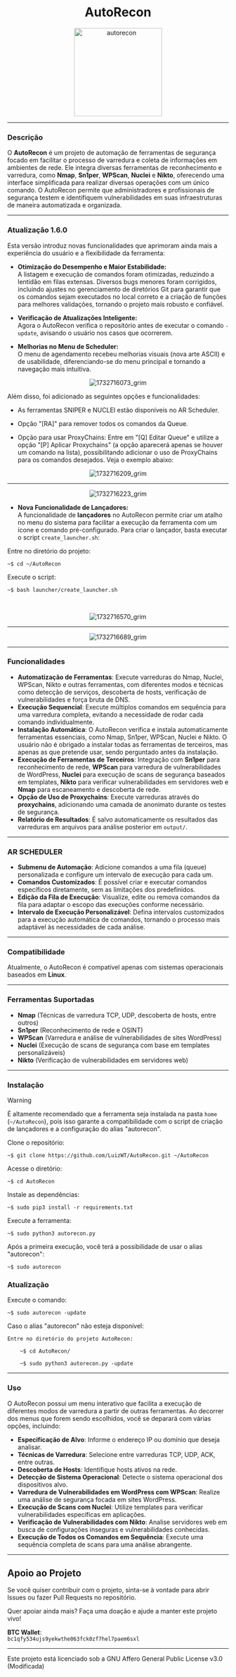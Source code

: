 <div align="center">
  <h1>AutoRecon</h1>
  <img src="https://github.com/user-attachments/assets/69dedab4-379b-4f19-9470-d5314cebdeec" alt="autorecon" width="200" height="200">
</div>

<hr>

### Descrição

O **AutoRecon** é um projeto de automação de ferramentas de segurança focado em facilitar o processo de varredura e coleta de informações em ambientes de rede. Ele integra diversas ferramentas de reconhecimento e varredura, como **Nmap**, **Sn1per**, **WPScan**, **Nuclei** e **Nikto**, oferecendo uma interface simplificada para realizar diversas operações com um único comando. O AutoRecon permite que administradores e profissionais de segurança testem e identifiquem vulnerabilidades em suas infraestruturas de maneira automatizada e organizada.

<hr>

### **Atualização 1.6.0**
Esta versão introduz novas funcionalidades que aprimoram ainda mais a experiência do usuário e a flexibilidade da ferramenta:

- **Otimização do Desempenho e Maior Estabilidade:**  
   A listagem e execução de comandos foram otimizadas, reduzindo a lentidão em filas extensas. Diversos bugs menores foram corrigidos, incluindo ajustes no gerenciamento de diretórios Git para garantir que os comandos sejam executados no local correto e a criação de funções para melhores validações, tornando o projeto mais robusto e confiável.

- **Verificação de Atualizações Inteligente:**  
   Agora o AutoRecon verifica o repositório antes de executar o comando `-update`, avisando o usuário nos casos que ocorrerem.

- **Melhorias no Menu de Scheduler:**  
   O menu de agendamento recebeu melhorias visuais (nova arte ASCII) e de usabilidade, diferenciando-se do menu principal e tornando a navegação mais intuitiva.

<div align="center">

![1732716073_grim](https://github.com/user-attachments/assets/30ac5cc7-cd26-4ce1-87c8-cba217421688)


</div>

Além disso, foi adicionado as seguintes opções e funcionalidades:
   
- As ferramentas SNIPER e NUCLEI estão disponíveis no AR Scheduler.
   
- Opção "[RA]" para remover todos os comandos da Queue.
   
- Opção para usar ProxyChains: Entre em "[Q] Editar Queue" e utilize a opção "[P] Aplicar Proxychains" (a opção aparecerá apenas se houver um comando na lista), possibilitando adicionar o uso de ProxyChains para os comandos desejados. Veja o exemplo abaixo:

<div align="center">

![1732716209_grim](https://github.com/user-attachments/assets/76b3bd9b-5191-4fa0-ac1e-4dcac513969d)

<hr>

![1732716223_grim](https://github.com/user-attachments/assets/b04b51ca-f8e3-427e-be1c-bfb4bbc48244)

</div>
  
- **Nova Funcionalidade de Lançadores:**  
A funcionalidade de **lançadores** no AutoRecon permite criar um atalho no menu do sistema para facilitar a execução da ferramenta com um ícone e comando pré-configurado. Para criar o lançador, basta executar o script `create_launcher.sh`:

Entre no diretório do projeto:

    ~$ cd ~/AutoRecon

Execute o script:

    ~$ bash launcher/create_launcher.sh

<br>

<div align="center">

![1732716570_grim](https://github.com/user-attachments/assets/a389d9fa-cdbb-4d67-9d8d-1a419aae7ed1)

<hr>

![1732716689_grim](https://github.com/user-attachments/assets/a33f2e05-b527-4352-97d4-d2df1917df3e)

</div>

<hr>

### Funcionalidades
- **Automatização de Ferramentas**: Execute varreduras do Nmap, Nuclei, WPScan, Nikto e outras ferramentas, com diferentes modos e técnicas como detecção de serviços, descoberta de hosts, verificação de vulnerabilidades e força bruta de DNS.
- **Execução Sequencial**: Execute múltiplos comandos em sequência para uma varredura completa, evitando a necessidade de rodar cada comando individualmente.
- **Instalação Automática**: O AutoRecon verifica e instala automaticamente ferramentas essenciais, como Nmap, Sn1per, WPScan, Nuclei e Nikto. O usuário não é obrigado a instalar todas as ferramentas de terceiros, mas apenas as que pretende usar, sendo perguntado antes da instalação.
- **Execução de Ferramentas de Terceiros**: Integração com **Sn1per** para reconhecimento de rede, **WPScan** para varredura de vulnerabilidades de WordPress, **Nuclei** para execução de scans de segurança baseados em templates, **Nikto** para verificar vulnerabilidades em servidores web e **Nmap** para escaneamento e descoberta de rede.
- **Opção de Uso de Proxychains**: Execute varreduras através do **proxychains**, adicionando uma camada de anonimato durante os testes de segurança.
- **Relatório de Resultados**: É salvo automaticamente os resultados das varreduras em arquivos para análise posterior em `output/`.
  
<hr>

### AR SCHEDULER
- **Submenu de Automação**: Adicione comandos a uma fila (queue) personalizada e configure um intervalo de execução para cada um.
- **Comandos Customizados**: É possível criar e executar comandos específicos diretamente, sem as limitações dos predefinidos.
- **Edição da Fila de Execução**: Visualize, edite ou remova comandos da fila para adaptar o escopo das execuções conforme necessário.
- **Intervalo de Execução Personalizável**: Defina intervalos customizados para a execução automática de comandos, tornando o processo mais adaptável às necessidades de cada análise.
  
<hr>
  
### Compatibilidade

Atualmente, o AutoRecon é compatível apenas com sistemas operacionais baseados em **Linux**.
  
<hr>

### Ferramentas Suportadas

- **Nmap** (Técnicas de varredura TCP, UDP, descoberta de hosts, entre outros)
- **Sn1per** (Reconhecimento de rede e OSINT)
- **WPScan** (Varredura e análise de vulnerabilidades de sites WordPress)
- **Nuclei** (Execução de scans de segurança com base em templates personalizáveis)
- **Nikto** (Verificação de vulnerabilidades em servidores web)
  
<hr>

### Instalação

> [!WARNING]  
> É altamente recomendado que a ferramenta seja instalada na pasta `home` (`~/AutoRecon`), pois isso garante a compatibilidade com o script de criação de lançadores e a configuração do alias "autorecon".

Clone o repositório:

    ~$ git clone https://github.com/LuizWT/AutoRecon.git ~/AutoRecon

Acesse o diretório:

    ~$ cd AutoRecon

Instale as dependências:

    ~$ sudo pip3 install -r requirements.txt

Execute a ferramenta:

    ~$ sudo python3 autorecon.py

Após a primeira execução, você terá a possibilidade de usar o alias "autorecon":

    ~$ sudo autorecon
  

### Atualização

Execute o comando:

    ~$ sudo autorecon -update

Caso o alias "autorecon" não esteja disponível:

    Entre no diretório do projeto AutoRecon:

        ~$ cd AutoRecon/

        ~$ sudo python3 autorecon.py -update

<hr>

### Uso

O AutoRecon possui um menu interativo que facilita a execução de diferentes modos de varredura a partir de outras ferramentas. Ao decorrer dos menus que forem sendo escolhidos, você se deparará com várias opções, incluindo:

- **Especificação de Alvo**: Informe o endereço IP ou domínio que deseja analisar.
- **Técnicas de Varredura**: Selecione entre varreduras TCP, UDP, ACK, entre outras.
- **Descoberta de Hosts**: Identifique hosts ativos na rede.
- **Detecção de Sistema Operacional**: Detecte o sistema operacional dos dispositivos alvo.
- **Varredura de Vulnerabilidades em WordPress com WPScan**: Realize uma análise de segurança focada em sites WordPress.
- **Execução de Scans com Nuclei**: Utilize templates para verificar vulnerabilidades específicas em aplicações.
- **Verificação de Vulnerabilidades com Nikto**: Analise servidores web em busca de configurações inseguras e vulnerabilidades conhecidas.
- **Execução de Todos os Comandos em Sequência**: Execute uma sequência completa de scans para uma análise abrangente.
  
<hr>

## Apoio ao Projeto

Se você quiser contribuir com o projeto, sinta-se à vontade para abrir Issues ou fazer Pull Requests no repositório.
  
Quer apoiar ainda mais? Faça uma doação e ajude a manter este projeto vivo!

**BTC Wallet**:  
`bc1qfy534ujs9yekwthe063fck0zf7hel7paem6sxl`
  
<hr>

Este projeto está licenciado sob a GNU Affero General Public License v3.0 (Modificada)
